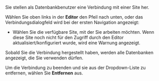 Sie stellen als Datenbankbenutzer eine Verbindung mit einer Site her.

Wählen Sie oben links in der **Editor** den Pfeil nach unten, oder das Verbindungsdialogfeld wird bei der ersten Navigation angezeigt:

-   Wählen Sie die verfügbare Site, mit der Sie arbeiten möchten. Wenn diese Site noch nicht für den Zugriff durch den Editor aktualisiert/konfiguriert wurde, wird eine Warnung angezeigt.

Sobald Sie die Verbindung hergestellt haben, werden alle Datenbanken angezeigt, die Sie verwenden dürfen.

Um die Verbindung zu beenden und sie aus der Dropdown-Liste zu entfernen, wählen Sie **Entfernen** aus.
